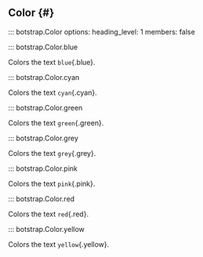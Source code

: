## Color {#}

<!-- prettier-ignore -->
::: botstrap.Color
    options:
      heading_level: 1
      members: false

::: botstrap.Color.blue

Colors the text `blue`{.blue}.

::: botstrap.Color.cyan

Colors the text `cyan`{.cyan}.

::: botstrap.Color.green

Colors the text `green`{.green}.

::: botstrap.Color.grey

Colors the text `grey`{.grey}.

::: botstrap.Color.pink

Colors the text `pink`{.pink}.

::: botstrap.Color.red

Colors the text `red`{.red}.

::: botstrap.Color.yellow

Colors the text `yellow`{.yellow}.

<link rel="stylesheet" href="../stylesheets/color.css" />
<link rel="stylesheet" href="../../stylesheets/code-navigation.css" />
<script src="../../javascripts/color.js"></script>
